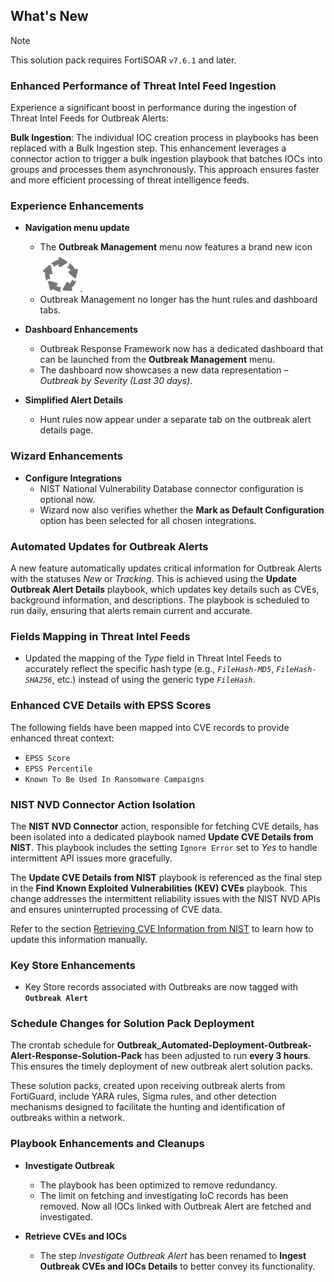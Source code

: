 ## What's New

>[!NOTE]
>This solution pack requires FortiSOAR `v7.6.1` and later.

### Enhanced Performance of Threat Intel Feed Ingestion

Experience a significant boost in performance during the ingestion of Threat Intel Feeds for Outbreak Alerts:

**Bulk Ingestion**: The individual IOC creation process in playbooks has been replaced with a Bulk Ingestion step. This enhancement leverages a connector action to trigger a bulk ingestion playbook that batches IOCs into groups and processes them asynchronously. This approach ensures faster and more efficient processing of threat intelligence feeds.

### Experience Enhancements

- **Navigation menu update**
  - The **Outbreak Management** menu now features a brand new icon![](./docs/res/icon-outbreak.svg).
  - Outbreak Management no longer has the hunt rules and dashboard tabs.

- **Dashboard Enhancements**
  - Outbreak Response Framework now has a dedicated dashboard that can be launched from the **Outbreak Management** menu.
  - The dashboard now showcases a new data representation &ndash; *Outbreak by Severity (Last 30 days)*.

- **Simplified Alert Details**
  - Hunt rules now appear under a separate tab on the outbreak alert details page.

### Wizard Enhancements

- **Configure Integrations**
  - NIST National Vulnerability Database connector configuration is optional now.
  - Wizard now also verifies whether the **Mark as Default Configuration** option has been selected for all chosen integrations.

### Automated Updates for Outbreak Alerts

A new feature automatically updates critical information for Outbreak Alerts with the statuses *New* or *Tracking*. This is achieved using the **Update Outbreak Alert Details** playbook, which updates key details such as CVEs, background information, and descriptions. The playbook is scheduled to run daily, ensuring that alerts remain current and accurate.

### Fields Mapping in Threat Intel Feeds

- Updated the mapping of the *Type* field in Threat Intel Feeds to accurately reflect the specific hash type (e.g., *`FileHash-MD5`*, *`FileHash-SHA256`*, etc.) instead of using the generic type *`FileHash`*.

### Enhanced CVE Details with EPSS Scores

The following fields have been mapped into CVE records to provide enhanced threat context:  

- `EPSS Score`
- `EPSS Percentile`
- `Known To Be Used In Ransomware Campaigns`

### NIST NVD Connector Action Isolation

The **NIST NVD Connector** action, responsible for fetching CVE details, has been isolated into a dedicated playbook named **Update CVE Details from NIST**. This playbook includes the setting `Ignore Error` set to *Yes* to handle intermittent API issues more gracefully.  

The **Update CVE Details from NIST** playbook is referenced as the final step in the **Find Known Exploited Vulnerabilities (KEV) CVEs** playbook. This change addresses the intermittent reliability issues with the NIST NVD APIs and ensures uninterrupted processing of CVE data.

Refer to the section [Retrieving CVE Information from NIST](./docs/usage.md#retrieving-cve-information-from-nist) to learn how to update this information manually.

### Key Store Enhancements

- Key Store records associated with Outbreaks are now tagged with **`Outbreak Alert`**

### Schedule Changes for Solution Pack Deployment

The crontab schedule for **Outbreak_Automated-Deployment-Outbreak-Alert-Response-Solution-Pack** has been adjusted to run **every 3 hours**. This ensures the timely deployment of new outbreak alert solution packs.  

These solution packs, created upon receiving outbreak alerts from FortiGuard, include YARA rules, Sigma rules, and other detection mechanisms designed to facilitate the hunting and identification of outbreaks within a network.

### Playbook Enhancements and Cleanups

- **Investigate Outbreak**
  - The playbook has been optimized to remove redundancy.
  - The limit on fetching and investigating IoC records has been removed. Now all IOCs linked with Outbreak Alert are fetched and investigated.

- **Retrieve CVEs and IOCs**
  - The step *Investigate Outbreak Alert* has been renamed to **Ingest Outbreak CVEs and IOCs Details** to better convey its functionality.
